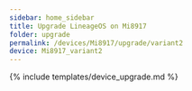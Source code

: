 ```yaml
---
sidebar: home_sidebar
title: Upgrade LineageOS on Mi8917
folder: upgrade
permalink: /devices/Mi8917/upgrade/variant2
device: Mi8917_variant2
---
```

{% include templates/device_upgrade.md %}
